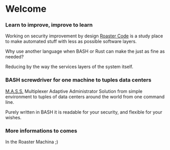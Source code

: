 # Welcome

### Learn to improve, improve to learn

Working on security improvement by design [Roaster Code](https://github.com/roastercode) is a study place to make automated stuff with less as possible software layers.

Why use another language when BASH or Rust can make the just as fine as needed?

Reducing by the way the services layers of the system itself.

### BASH screwdriver for one machine to tuples data centers

[M.A.S.S.](https://github.com/roastercode/m.a.s.s/) Multiplexer Adaptive Administrator Solution from simple environment to tuples of data centers around the world from one command line.

Purely written in BASH it is readable for your security, and flexible for your wishes.

### More informations to comes

In the Roaster Machina ;)
